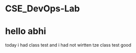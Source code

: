 # CSE_DevOps-Lab
<!DOCTYPE HTML>
<body>
<h1>
  hello abhi
</h1>
  <p>
  today i had class test and i had not wirtten tze class test good
  </p>
</body>
